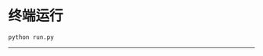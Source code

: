# 终端运行

```shell
python run.py
```
****************************************************************************************************************************************************************************************************************************************************************************************************************************************************************************************************************************************************************************************************************************************************************************************************************